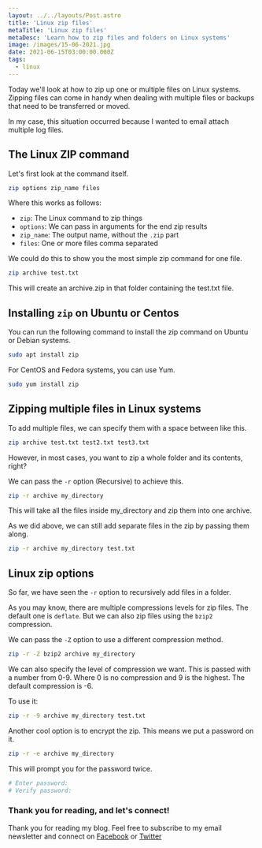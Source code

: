 ```yaml
---
layout: ../../layouts/Post.astro
title: 'Linux zip files'
metaTitle: 'Linux zip files'
metaDesc: 'Learn how to zip files and folders on Linux systems'
image: /images/15-06-2021.jpg
date: 2021-06-15T03:00:00.000Z
tags:
  - linux
---
```


Today we'll look at how to zip up one or multiple files on Linux systems.
Zipping files can come in handy when dealing with multiple files or backups that need to be transferred or moved.

In my case, this situation occurred because I wanted to email attach multiple log files.

## The Linux ZIP command

Let's first look at the command itself.

```bash
zip options zip_name files
```

Where this works as follows:

- `zip`: The Linux command to zip things
- `options`: We can pass in arguments for the end zip results
- `zip_name`: The output name, without the `.zip` part
- `files`: One or more files comma separated

We could do this to show you the most simple zip command for one file.

```bash
zip archive test.txt
```

This will create an archive.zip in that folder containing the test.txt file.

## Installing `zip` on Ubuntu or Centos

You can run the following command to install the zip command on Ubuntu or Debian systems.

```bash
sudo apt install zip
```

For CentOS and Fedora systems, you can use Yum.

```bash
sudo yum install zip
```

## Zipping multiple files in Linux systems

To add multiple files, we can specify them with a space between like this.

```bash
zip archive test.txt test2.txt test3.txt
```

However, in most cases, you want to zip a whole folder and its contents, right?

We can pass the `-r` option (Recursive) to achieve this.

```bash
zip -r archive my_directory
```

This will take all the files inside my_directory and zip them into one archive.

As we did above, we can still add separate files in the zip by passing them along.

```bash
zip -r archive my_directory test.txt
```

## Linux zip options

So far, we have seen the `-r` option to recursively add files in a folder.

As you may know, there are multiple compressions levels for zip files. The default one is `deflate`. But we can also zip files using the `bzip2` compression.

We can pass the `-Z` option to use a different compression method.

```bash
zip -r -Z bzip2 archive my_directory
```

We can also specify the level of compression we want.
This is passed with a number from 0-9.
Where 0 is no compression and 9 is the highest.
The default compression is -6.

To use it:

```bash
zip -r -9 archive my_directory test.txt
```

Another cool option is to encrypt the zip. This means we put a password on it.

```bash
zip -r -e archive my_directory
```

This will prompt you for the password twice.

```bash
# Enter password:
# Verify password:
```

### Thank you for reading, and let's connect!

Thank you for reading my blog. Feel free to subscribe to my email newsletter and connect on [Facebook](https://www.facebook.com/DailyDevTipsBlog) or [Twitter](https://twitter.com/DailyDevTips1)

